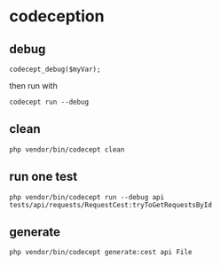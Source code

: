 # codeception

## debug 

    codecept_debug($myVar);

then run with

    codecept run --debug

## clean

    php vendor/bin/codecept clean

## run one test

    php vendor/bin/codecept run --debug api tests/api/requests/RequestCest:tryToGetRequestsById

## generate

    php vendor/bin/codecept generate:cest api File
